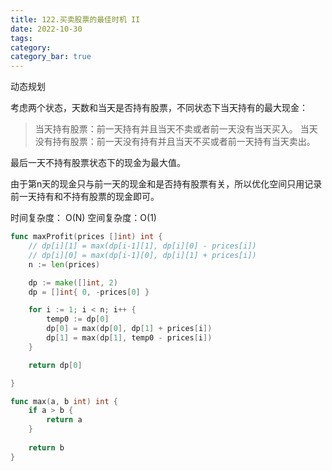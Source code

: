 ```yaml
---
title: 122.买卖股票的最佳时机 II
date: 2022-10-30
tags:
category: 
category_bar: true
---
```


动态规划

考虑两个状态，天数和当天是否持有股票，不同状态下当天持有的最大现金：

> 当天持有股票：前一天持有并且当天不卖或者前一天没有当天买入。
   当天没有持有股票：前一天没有持有并且当天不买或者前一天持有当天卖出。

最后一天不持有股票状态下的现金为最大值。

由于第n天的现金只与前一天的现金和是否持有股票有关，所以优化空间只用记录前一天持有和不持有股票的现金即可。

时间复杂度： O(N)
空间复杂度：O(1)

```Go
func maxProfit(prices []int) int {
    // dp[i][1] = max(dp[i-1][1], dp[i][0] - prices[i])
    // dp[i][0] = max(dp[i-1][0], dp[i][1] + prices[i])
    n := len(prices)

    dp := make([]int, 2)
    dp = []int{ 0, -prices[0] }

    for i := 1; i < n; i++ {
        temp0 := dp[0]
        dp[0] = max(dp[0], dp[1] + prices[i])
        dp[1] = max(dp[1], temp0 - prices[i])
    }

    return dp[0]

}

func max(a, b int) int {
    if a > b {
        return a
    }
    
    return b
}
```
